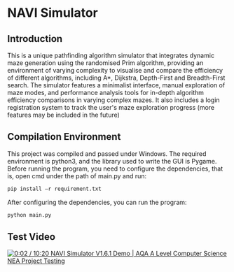 # NAVI Simulator
## Introduction
This is a unique pathfinding algorithm simulator that integrates dynamic maze generation using the randomised Prim algorithm, providing an environment of varying complexity to visualise and compare the efficiency of different algorithms, including A*, Dijkstra, Depth-First and Breadth-First search. The simulator features a minimalist interface, manual exploration of maze modes, and performance analysis tools for in-depth algorithm efficiency comparisons in varying complex mazes. It also includes a login registration system to track the user's maze exploration progress (more features may be included in the future)
## Compilation Environment
This project was compiled and passed under Windows. The required environment is python3, and the library used to write the GUI is Pygame. Before running the program, you need to configure the dependencies, that is, open cmd under the path of main.py and run:

```cmd
pip install –r requirement.txt
```

After configuring the dependencies, you can run the program:
```cmd
python main.py
```
## Test Video

[![   0:02 / 10:20  NAVI Simulator V1.6.1 Demo | AQA A Level Computer Science NEA Project Testing](https://res.cloudinary.com/marcomontalbano/image/upload/v1707124330/video_to_markdown/images/youtube--H9Th-BktndI-c05b58ac6eb4c4700831b2b3070cd403.jpg)](https://www.youtube.com/watch?v=lRSIYmDF1_c "   0:02 / 10:20  NAVI Simulator V1.6.1 Demo | AQA A Level Computer Science NEA Project Testing")
